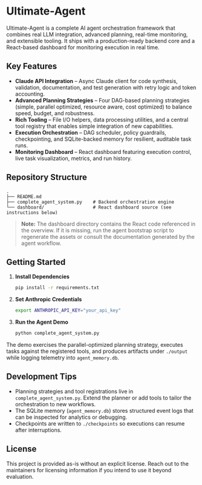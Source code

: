 # Ultimate-Agent

Ultimate-Agent is a complete AI agent orchestration framework that combines real LLM integration, advanced planning, real-time monitoring, and extensible tooling. It ships with a production-ready backend core and a React-based dashboard for monitoring execution in real time.

## Key Features

- **Claude API Integration** – Async Claude client for code synthesis, validation, documentation, and test generation with retry logic and token accounting.
- **Advanced Planning Strategies** – Four DAG-based planning strategies (simple, parallel optimized, resource aware, cost optimized) to balance speed, budget, and robustness.
- **Rich Tooling** – File I/O helpers, data processing utilities, and a central tool registry that enables simple integration of new capabilities.
- **Execution Orchestration** – DAG scheduler, policy guardrails, checkpointing, and SQLite-backed memory for resilient, auditable task runs.
- **Monitoring Dashboard** – React dashboard featuring execution control, live task visualization, metrics, and run history.

## Repository Structure

```
.
├── README.md
├── complete_agent_system.py    # Backend orchestration engine
└── dashboard/                  # React dashboard source (see instructions below)
```

> **Note:** The dashboard directory contains the React code referenced in the overview. If it is missing, run the agent bootstrap script to regenerate the assets or consult the documentation generated by the agent workflow.

## Getting Started

1. **Install Dependencies**
   ```bash
   pip install -r requirements.txt
   ```
2. **Set Anthropic Credentials**
   ```bash
   export ANTHROPIC_API_KEY="your_api_key"
   ```
3. **Run the Agent Demo**
   ```bash
   python complete_agent_system.py
   ```

The demo exercises the parallel-optimized planning strategy, executes tasks against the registered tools, and produces artifacts under `./output` while logging telemetry into `agent_memory.db`.

## Development Tips

- Planning strategies and tool registrations live in `complete_agent_system.py`. Extend the planner or add tools to tailor the orchestration to new workflows.
- The SQLite memory (`agent_memory.db`) stores structured event logs that can be inspected for analytics or debugging.
- Checkpoints are written to `./checkpoints` so executions can resume after interruptions.

## License

This project is provided as-is without an explicit license. Reach out to the maintainers for licensing information if you intend to use it beyond evaluation.
